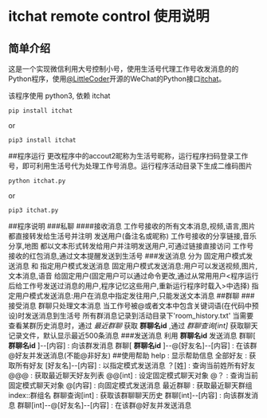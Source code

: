 # itchat remote control 使用说明
## 简单介绍
这是一个实现微信利用大号控制小号，使用生活号代理工作号收发消息的的Python程序，使用[@LittleCoder](https://github.com/littlecodersh)开源的WeChat的Python接口[itchat](https://github.com/littlecodersh/ItChat)。

该程序使用 python3, 依赖 itchat
```
pip install itchat
```
or
```
pip3 install itchat
```
##程序运行
更改程序中的accout2昵称为生活号昵称，运行程序扫码登录工作号，即可利用生活号代为处理工作号消息。运行程序活动目录下生成二维码图片
```
python itchat.py
```
or
```
pip3 itchat.py
```
##程序说明
###私聊
####接收消息
工作号接收的所有文本消息,视频,语言,图片 都直接转发给生活号并注明 发送用户(备注名或昵称)
工作号接收的分享链接,音乐分享,地图 都以文本形式转发给用户并注明发送用户,可通过链接直接访问
工作号接收的红包消息,通过文本提醒发送到生活号
###发送消息
分为 固定用户模式发送消息 和 指定用户模式发送消息
固定用户模式发送消息:用户可以发送视频,图片,文本消息,语音 给固定用户(固定用户可以通过命令更改,通过从常用用户<程序运行后给工作号发送过消息的用户,程序记忆这些用户,重新运行程序时载入>中选择)
指定用户模式发送消息:用户在消息中指定发往用户,只能发送文本消息
##群聊
###接受消息
群聊只处理文本消息
当工作号被@或者文本中包含关键词语(在代码中预设)时发送消息到生活号
所有群消息记录到活动目录下'room_history.txt'
当需要查看某群历史消息时，通过 *最近群聊* 获取 **群聊名id** ,通过 *群聊查询[int]* 获取聊天记录文件，默认显示最近500条消息
###发送消息
利用 **群聊名id** 发送消息 群聊[ **群聊名id** ]--[内容] : 向该群发消息
群聊[ **群聊名id** ]--@[好友名]--[内容] : 在该群@好友并发送消息(不能@非好友)
##使用帮助
help : 显示帮助信息
全部好友 : 获取所有好友
[好友名]--[内容] : 以指定模式发送消息
？[姓] : 查询当前姓所有好友
@@@ : 获取最近聊天好友列表
@@[int] : 设定固定模式聊天对象
@？ : 查询当前固定模式聊天对象
@[内容] : 向固定模式发送消息
最近群聊 : 获取最近聊天群组 index::群组名
群聊查询[int] : 获取该群聊聊天历史
群聊[int]--[内容] : 向该群发消息
群聊[int]--@[好友名]--[内容] : 在该群@好友并发送消息
